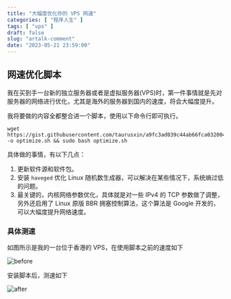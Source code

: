 ```yaml
---
title: "大幅度优化你的 VPS 网速"
categories: [ "程序人生" ]
tags: [ "vps" ]
draft: false
slug: "artalk-comment"
date: "2023-05-21 23:59:00"
---
```


## 网速优化脚本

我在买到手一台新的独立服务器或者是虚拟服务器(VPS)时，第一件事情就是先对服务器的网络进行优化，尤其是海外的服务器到国内的速度，将会大幅度提升。

我将要做的内容全都整合进一个脚本，使用以下命令行即可执行。

```shell
wget https://gist.githubusercontent.com/taurusxin/a9fc3ad039c44ab66fca0320045719b0/raw/3906efed227ee14fc5b4ac8eb4eea8855021ef19/optimize.sh -o optimize.sh && sudo bash optimize.sh
```

具体做的事情，有以下几点：

1. 更新软件源和软件包。
2. 安装 `haveged` 优化 Linux 随机数生成器，可以解决在某些情况下，系统熵过低的问题。
3. 最关键的，内核网络参数优化，具体就是对一些 IPv4 的 TCP 参数做了调整，另外还启用了 Linux 原版 BBR 拥塞控制算法，这个算法是 Google 开发的，可以大幅度提升网络速度。

### 具体测速

如图所示是我的一台位于香港的 VPS，在使用脚本之前的速度如下

![before](https://cdn.taurusxin.com/hugo/2023/05/22/before.jpg)

安装脚本后，测速如下

![after](https://cdn.taurusxin.com/hugo/2023/05/22/after.jpg)
